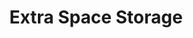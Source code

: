 ---
title: "Extra Space Storage"
url: /dallas/extra-space-storage-frankford-road/
shop: storage rental
---